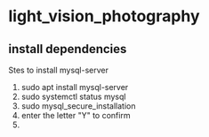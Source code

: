 # light_vision_photography

install dependencies
-------------------
Stes to install mysql-server

1. sudo apt install mysql-server
2. sudo systemctl status mysql
3. sudo mysql_secure_installation
4. enter the letter "Y" to confirm
5. 
